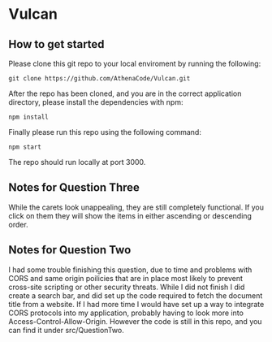 # Vulcan

## How to get started

Please clone this git repo to your local enviroment by running the following: 

```
git clone https://github.com/AthenaCode/Vulcan.git
```

After the repo has been cloned, and you are in the correct application directory, please install the dependencies with npm: 

```
npm install 
```

Finally please run this repo using the following command: 

```
npm start
```
The repo should run locally at port 3000. 

## Notes for Question Three

While the carets look unappealing, they are still completely functional. If you click on them they will show the items in either ascending or descending order. 

## Notes for Question Two

I had some trouble finishing this question, due to time and problems with CORS and same origin poilicies that are in place most likely to prevent cross-site scripting or other security threats. While I did not finish I did create a search bar, and did set up the code required to fetch the document title from a website. If I had more time I would have set up a way to integrate CORS protocols into my application, probably having to look more into Access-Control-Allow-Origin.
However the code is still in this repo, and you can find it under src/QuestionTwo.        

